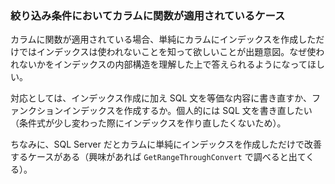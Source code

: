 ### 絞り込み条件においてカラムに関数が適用されているケース

カラムに関数が適用されている場合、単純にカラムにインデックスを作成しただけではインデックスは使われないことを知って欲しいことが出題意図。なぜ使われないかをインデックスの内部構造を理解した上で答えられるようになってほしい。

対応としては、インデックス作成に加え SQL 文を等価な内容に書き直すか、ファンクションインデックスを作成するか。個人的には SQL 文を書き直したい（条件式が少し変わった際にインデックスを作り直したくないため）。

ちなみに、SQL Server だとカラムに単純にインデックスを作成しただけで改善するケースがある（興味があれば ```GetRangeThroughConvert``` で調べると出てくる）。